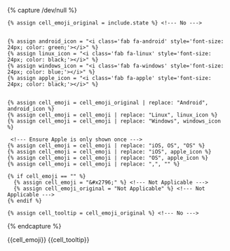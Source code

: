{% capture /dev/null %}

    {% assign cell_emoji_original = include.state %} <!--- No --->


    {% assign android_icon = "<i class='fab fa-android' style='font-size: 24px; color: green;'></i>" %}
    {% assign linux_icon = "<i class='fab fa-linux' style='font-size: 24px; color: black;'></i>" %}
    {% assign windows_icon = "<i class='fab fa-windows' style='font-size: 24px; color: blue;'></i>" %}
    {% assign apple_icon = "<i class='fab fa-apple' style='font-size: 24px; color: black;'></i>" %}


    {% assign cell_emoji = cell_emoji_original | replace: "Android", android_icon %}
    {% assign cell_emoji = cell_emoji | replace: "Linux", linux_icon %}
    {% assign cell_emoji = cell_emoji | replace: "Windows", windows_icon %}

     <!--- Ensure Apple is only shown once --->
    {% assign cell_emoji = cell_emoji | replace: "iOS, OS", "OS" %}
    {% assign cell_emoji = cell_emoji | replace: "iOS", apple_icon %}
    {% assign cell_emoji = cell_emoji | replace: "OS", apple_icon %}
    {% assign cell_emoji = cell_emoji | replace: ",", "" %}

    {% if cell_emoji == "" %}
      {% assign cell_emoji = "&#x2796;" %} <!--- Not Applicable --->
      {% assign cell_emoji_original = "Not Applicable" %} <!--- Not Applicable --->
    {% endif %}

    {% assign cell_tooltip = cell_emoji_original %} <!--- No --->



{% endcapture %}

<div class="tooltip-container">
    {{cell_emoji}}
    <span class="tooltip">{{cell_tooltip}}</span>
</div>

</td>
